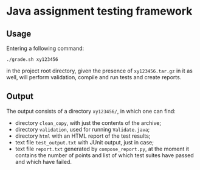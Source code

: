 # Java assignment testing framework

## Usage

Entering a following command:
```shell
./grade.sh xy123456
```
in the project root directory, given the presence of `xy123456.tar.gz` in it as well, 
will perform validation, compile and run tests and create reports.

## Output

The output consists of a directory `xy123456/`, in which one can find:

- directory `clean_copy`, with just the contents of the archive;
- directory `validation`, used for running `Validate.java`;
- directory `html` with an HTML report of the test results;
- text file `test_output.txt` with JUnit output, just in case;
- text file `report.txt` generated by `compose_report.py`, at the moment it contains
    the number of points and list of which test suites have passed and which have failed.